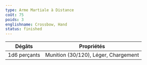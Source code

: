```yaml
---
type: Arme Martiale à Distance
coût: 75
poids: 3
englishname: Crossbow, Hand
status: finished
---
```


| Dégâts       | Propriétés                           |
| ------------ | ------------------------------------ |
| 1d6 perçants | Munition (30/120), Léger, Chargement |
